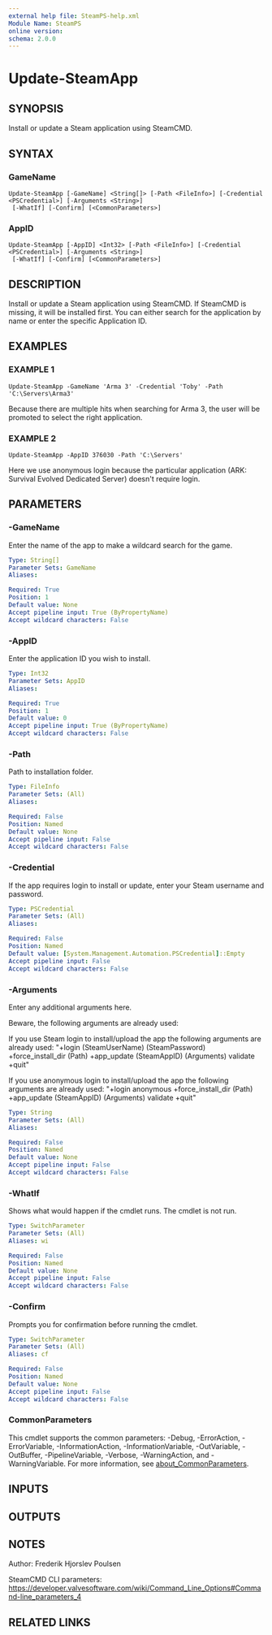 ```yaml
---
external help file: SteamPS-help.xml
Module Name: SteamPS
online version:
schema: 2.0.0
---
```


# Update-SteamApp

## SYNOPSIS
Install or update a Steam application using SteamCMD.

## SYNTAX

### GameName
```
Update-SteamApp [-GameName] <String[]> [-Path <FileInfo>] [-Credential <PSCredential>] [-Arguments <String>]
 [-WhatIf] [-Confirm] [<CommonParameters>]
```

### AppID
```
Update-SteamApp [-AppID] <Int32> [-Path <FileInfo>] [-Credential <PSCredential>] [-Arguments <String>]
 [-WhatIf] [-Confirm] [<CommonParameters>]
```

## DESCRIPTION
Install or update a Steam application using SteamCMD.
If SteamCMD is missing, it will be installed first.
You can either search for the application by name or enter the specific Application ID.

## EXAMPLES

### EXAMPLE 1
```
Update-SteamApp -GameName 'Arma 3' -Credential 'Toby' -Path 'C:\Servers\Arma3'
```

Because there are multiple hits when searching for Arma 3, the user will be promoted to select the right application.

### EXAMPLE 2
```
Update-SteamApp -AppID 376030 -Path 'C:\Servers'
```

Here we use anonymous login because the particular application (ARK: Survival Evolved Dedicated Server) doesn't require login.

## PARAMETERS

### -GameName
Enter the name of the app to make a wildcard search for the game.

```yaml
Type: String[]
Parameter Sets: GameName
Aliases:

Required: True
Position: 1
Default value: None
Accept pipeline input: True (ByPropertyName)
Accept wildcard characters: False
```

### -AppID
Enter the application ID you wish to install.

```yaml
Type: Int32
Parameter Sets: AppID
Aliases:

Required: True
Position: 1
Default value: 0
Accept pipeline input: True (ByPropertyName)
Accept wildcard characters: False
```

### -Path
Path to installation folder.

```yaml
Type: FileInfo
Parameter Sets: (All)
Aliases:

Required: False
Position: Named
Default value: None
Accept pipeline input: False
Accept wildcard characters: False
```

### -Credential
If the app requires login to install or update, enter your Steam username and password.

```yaml
Type: PSCredential
Parameter Sets: (All)
Aliases:

Required: False
Position: Named
Default value: [System.Management.Automation.PSCredential]::Empty
Accept pipeline input: False
Accept wildcard characters: False
```

### -Arguments
Enter any additional arguments here.

Beware, the following arguments are already used:

If you use Steam login to install/upload the app the following arguments are already used: "+login $($SteamUserName) $($SteamPassword) +force_install_dir $($Path) +app_update $($SteamAppID) $($Arguments) validate +quit"

If you use anonymous login to install/upload the app the following arguments are already used: "+login anonymous +force_install_dir $($Path) +app_update $($SteamAppID) $($Arguments) validate +quit"

```yaml
Type: String
Parameter Sets: (All)
Aliases:

Required: False
Position: Named
Default value: None
Accept pipeline input: False
Accept wildcard characters: False
```

### -WhatIf
Shows what would happen if the cmdlet runs.
The cmdlet is not run.

```yaml
Type: SwitchParameter
Parameter Sets: (All)
Aliases: wi

Required: False
Position: Named
Default value: None
Accept pipeline input: False
Accept wildcard characters: False
```

### -Confirm
Prompts you for confirmation before running the cmdlet.

```yaml
Type: SwitchParameter
Parameter Sets: (All)
Aliases: cf

Required: False
Position: Named
Default value: None
Accept pipeline input: False
Accept wildcard characters: False
```

### CommonParameters
This cmdlet supports the common parameters: -Debug, -ErrorAction, -ErrorVariable, -InformationAction, -InformationVariable, -OutVariable, -OutBuffer, -PipelineVariable, -Verbose, -WarningAction, and -WarningVariable. For more information, see [about_CommonParameters](http://go.microsoft.com/fwlink/?LinkID=113216).

## INPUTS

## OUTPUTS

## NOTES
Author: Frederik Hjorslev Poulsen

SteamCMD CLI parameters: https://developer.valvesoftware.com/wiki/Command_Line_Options#Command-line_parameters_4

## RELATED LINKS
